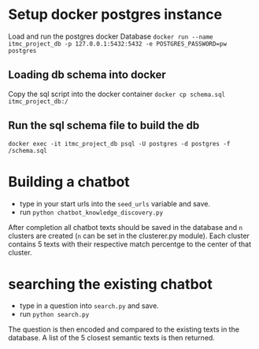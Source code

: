 # Setup docker postgres instance
Load and run the postgres docker Database
`docker run --name itmc_project_db -p 127.0.0.1:5432:5432 -e POSTGRES_PASSWORD=pw postgres`

## Loading db schema into docker
Copy the sql script into the docker container
`docker cp schema.sql itmc_project_db:/`

## Run the sql schema file to build the db
`docker exec -it itmc_project_db psql -U postgres -d postgres -f /schema.sql`

# Building a chatbot
- type in your start urls  into the `seed_urls` variable and save.
- run `python chatbot_knowledge_discovery.py`

After completion all chatbot texts should be saved in the database and `n` clusters are created (`n` can be set in the clusterer.py module).
Each cluster contains 5 texts with their respective match percentge to the center of that cluster.

# searching the existing chatbot
- type in a question into `search.py` and save.
- run `python search.py`

The question is then encoded and compared to the existing texts in the database. A list of the 5 closest semantic texts is then returned.